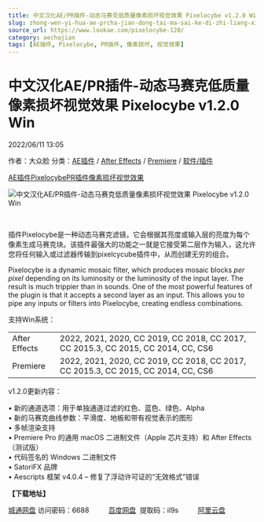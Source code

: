 ```yaml
---
title: 中文汉化AE/PR插件-动态马赛克低质量像素损坏视觉效果 Pixelocybe v1.2.0 Win
slug: zhong-wen-yi-hua-ae-prcha-jian-dong-tai-ma-sai-ke-di-zhi-liang-xiang-su-sun-pi-shi-jue-xiao-guo-pixelocybe-v1-2-0-win
source_url: https://www.lookae.com/pixelocybe-120/
category: aechajian
tags: [AE插件, Pixelocybe, PR插件, 像素损坏, 视觉效果]
---
```

# 中文汉化AE/PR插件-动态马赛克低质量像素损坏视觉效果 Pixelocybe v1.2.0 Win

2022/06/11 13:05

作者：大众脸
分类：[AE插件](https://www.lookae.com/after-effects/aechajian/) / [After Effects](https://www.lookae.com/after-effects/) / [Premiere](https://www.lookae.com/qitarjcj/premierezy/) / [软件/插件](https://www.lookae.com/qitarjcj/)

[AE插件](https://www.lookae.com/tag/ae%e6%8f%92%e4%bb%b6/)[Pixelocybe](https://www.lookae.com/tag/pixelocybe/)[PR插件](https://www.lookae.com/tag/pr%e6%8f%92%e4%bb%b6/)[像素损坏](https://www.lookae.com/tag/%e5%83%8f%e7%b4%a0%e6%8d%9f%e5%9d%8f/)[视觉效果](https://www.lookae.com/tag/%e8%a7%86%e8%a7%89%e6%95%88%e6%9e%9c/)

![中文汉化AE/PR插件-动态马赛克低质量像素损坏视觉效果 Pixelocybe v1.2.0 Win](https://www.lookae.com/wp-content/uploads/2020/10/Pixelocybe.jpg "中文汉化AE/PR插件-动态马赛克低质量像素损坏视觉效果 Pixelocybe v1.2.0 Win-LookAE.com")

[﻿﻿﻿](https://cloud.video.taobao.com//play/u/705956171/p/1/e/6/t/1/284049312687.mp4)

插件Pixelocybe是一种动态马赛克滤镜，它会根据其亮度或输入层的亮度为每个像素生成马赛克块。该插件最强大的功能之一就是它接受第二层作为输入，这允许您将任何输入或过滤器传输到pixelcycube插件中，从而创建无穷的组合。

Pixelocybe is a dynamic mosaic filter, which produces mosaic blocks *per pixel* depending on its luminosity or the luminosity of the input layer. The result is much trippier than in sounds. One of the most powerful features of the plugin is that it accepts a second layer as an input. This allows you to pipe any inputs or filters into Pixelocybe, creating endless combinations.

支持Win系统：

|  |  |
| --- | --- |
| After Effects | 2022, 2021, 2020, CC 2019, CC 2018, CC 2017, CC 2015.3, CC 2015, CC 2014, CC, CS6 |
| Premiere | 2022, 2021, 2020, CC 2019, CC 2018, CC 2017, CC 2015.3, CC 2015, CC 2014, CC, CS6 |

v1.2.0更新内容：

• 新的通道选项：用于单独通道过滤的红色、蓝色、绿色、Alpha  
• 新的马赛克曲线参数：平滑度、地板和带有视觉表示的图形  
• 多帧渲染支持  
• Premiere Pro 的通用 macOS 二进制文件（Apple 芯片支持）和 After Effects（测试版）  
• 代码签名的 Windows 二进制文件  
• SatoriFX 品牌  
• Aescripts 框架 v4.0.4 – 修复了浮动许可证的“无效格式”错误

**【下载地址】**

[城通网盘](https://url70.ctfile.com/f/2827370-594477934-0dc711?p=4431) 访问密码：6688          [百度网盘](https://pan.baidu.com/s/1z_GYA4pFByaCP078MfCLJg?pwd=il9s)  提取码：il9s          [阿里云盘](https://www.aliyundrive.com/s/Q2JPbq8HtT5)

